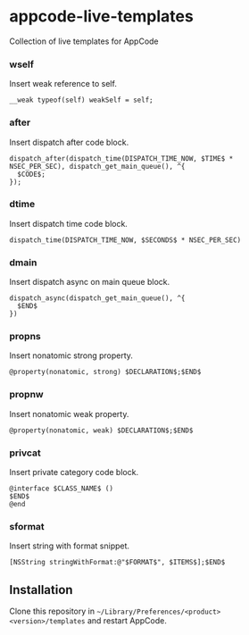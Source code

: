 # appcode-live-templates
Collection of live templates for AppCode

### wself
Insert weak reference to self.
```
__weak typeof(self) weakSelf = self;
```

### after
Insert dispatch after code block.
```
dispatch_after(dispatch_time(DISPATCH_TIME_NOW, $TIME$ * NSEC_PER_SEC), dispatch_get_main_queue(), ^{
  $CODE$;
});
```

### dtime
Insert dispatch time code block.
```
dispatch_time(DISPATCH_TIME_NOW, $SECONDS$ * NSEC_PER_SEC)
```

### dmain
Insert dispatch async on main queue block.
```
dispatch_async(dispatch_get_main_queue(), ^{
  $END$
})
```

### propns
Insert nonatomic strong property.
```
@property(nonatomic, strong) $DECLARATION$;$END$
```

### propnw
Insert nonatomic weak property.
```
@property(nonatomic, weak) $DECLARATION$;$END$
```

### privcat
Insert private category code block.
```
@interface $CLASS_NAME$ ()
$END$
@end
```

### sformat
Insert string with format snippet.
```
[NSString stringWithFormat:@"$FORMAT$", $ITEMS$];$END$
```

## Installation
Clone this repository in ```~/Library/Preferences/<product><version>/templates``` and restart AppCode.

